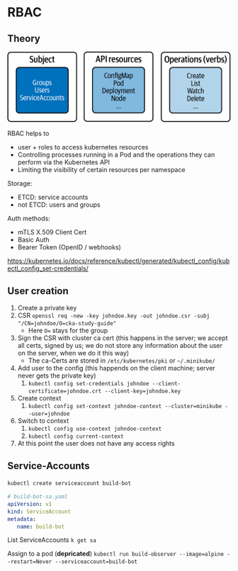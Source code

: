 # RBAC

## Theory
![RBOC key building blocks](../../images/00-RBAC/image.png)

RBAC helps to
- user + roles to access kubernetes resources
- Controlling processes running in a Pod and the operations they can perform via
the Kubernetes API
- Limiting the visibility of certain resources per namespace

Storage:
- ETCD: service accounts
- not ETCD: users and groups


Auth methods:
- mTLS X.509 Client Cert
- Basic Auth
- Bearer Token (OpenID / webhooks)

https://kubernetes.io/docs/reference/kubectl/generated/kubectl_config/kubectl_config_set-credentials/


## User creation
1. Create a private key 
2. CSR `openssl req -new -key johndoe.key -out johndoe.csr -subj "/CN=johndoe/O=cka-study-guide"`
   - Here `O=` stays for the group
3. Sign the CSR with cluster ca cert (this happens in the server; we accept all certs, signed by us; we do not store any information about the user on the server, when we do it this way)
   - The ca-Certs are stored in `/etc/kubernetes/pki` or `~/.minikube/`
4. Add user to the config (this happends on the client machine; server never gets the private key)
   1. `kubectl config set-credentials johndoe --client-certificate=johndoe.crt --client-key=johndoe.key`
5. Create context
   1. `kubectl config set-context johndoe-context --cluster=minikube --user=johndoe`
6. Switch to context
   1. `kubectl config use-context johndoe-context`
   2. `kubectl config current-context`
7. At this point the user does not have any access rights

## Service-Accounts

`kubectl create serviceaccount build-bot`

```yaml
# build-bot-sa.yaml
apiVersion: v1
kind: ServiceAccount
metadata:
   name: build-bot
```

List ServiceAccounts `k get sa`

Assign to a pod (**depricated**) 
`kubectl run build-observer --image=alpine --restart=Never --serviceaccount=build-bot`

